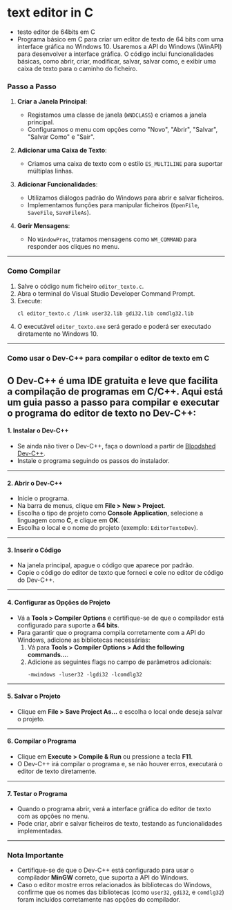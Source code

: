 # text editor in C
 - testo editor de 64bits em C
 - Programa básico em C para criar um editor de texto de 64 bits com uma interface gráfica no Windows 10. Usaremos a API do Windows (WinAPI) para desenvolver a interface gráfica. O código inclui funcionalidades básicas, como abrir, criar, modificar, salvar, salvar como, e exibir uma caixa de texto para o caminho do ficheiro.
### **Passo a Passo**
1. **Criar a Janela Principal**:
   - Registamos uma classe de janela (`WNDCLASS`) e criamos a janela principal.
   - Configuramos o menu com opções como "Novo", "Abrir", "Salvar", "Salvar Como" e "Sair".

2. **Adicionar uma Caixa de Texto**:
   - Criamos uma caixa de texto com o estilo `ES_MULTILINE` para suportar múltiplas linhas.

3. **Adicionar Funcionalidades**:
   - Utilizamos diálogos padrão do Windows para abrir e salvar ficheiros.
   - Implementamos funções para manipular ficheiros (`OpenFile`, `SaveFile`, `SaveFileAs`).

4. **Gerir Mensagens**:
   - No `WindowProc`, tratamos mensagens como `WM_COMMAND` para responder aos cliques no menu.

---

### **Como Compilar**
1. Salve o código num ficheiro `editor_texto.c`.
2. Abra o terminal do Visual Studio Developer Command Prompt.
3. Execute:
   ```bash
   cl editor_texto.c /link user32.lib gdi32.lib comdlg32.lib
   ```
4. O executável `editor_texto.exe` será gerado e poderá ser executado diretamente no Windows 10.

---
### **Como usar o Dev-C++ para compilar o editor de texto em C**

O Dev-C++ é uma IDE gratuita e leve que facilita a compilação de programas em C/C++. Aqui está um guia passo a passo para compilar e executar o programa do editor de texto no Dev-C++:
---
#### 1. **Instalar o Dev-C++**
- Se ainda não tiver o Dev-C++, faça o download a partir de [Bloodshed Dev-C++](https://sourceforge.net/projects/orwelldevcpp/).
- Instale o programa seguindo os passos do instalador.

---

#### 2. **Abrir o Dev-C++**
- Inicie o programa.
- Na barra de menus, clique em **File > New > Project**.
- Escolha o tipo de projeto como **Console Application**, selecione a linguagem como **C**, e clique em **OK**.
- Escolha o local e o nome do projeto (exemplo: `EditorTextoDev`).

---

#### 3. **Inserir o Código**
- Na janela principal, apague o código que aparece por padrão.
- Copie o código do editor de texto que forneci e cole no editor de código do Dev-C++.

---

#### 4. **Configurar as Opções do Projeto**
- Vá a **Tools > Compiler Options** e certifique-se de que o compilador está configurado para suporte a **64 bits**.
- Para garantir que o programa compila corretamente com a API do Windows, adicione as bibliotecas necessárias:
  1. Vá para **Tools > Compiler Options > Add the following commands...**.
  2. Adicione as seguintes flags no campo de parâmetros adicionais:
     ```
     -mwindows -luser32 -lgdi32 -lcomdlg32
     ```
---
#### 5. **Salvar o Projeto**
- Clique em **File > Save Project As...** e escolha o local onde deseja salvar o projeto.

---

#### 6. **Compilar o Programa**
- Clique em **Execute > Compile & Run** ou pressione a tecla **F11**.
- O Dev-C++ irá compilar o programa e, se não houver erros, executará o editor de texto diretamente.

---

#### 7. **Testar o Programa**
- Quando o programa abrir, verá a interface gráfica do editor de texto com as opções no menu.
- Pode criar, abrir e salvar ficheiros de texto, testando as funcionalidades implementadas.

---

### **Nota Importante**
- Certifique-se de que o Dev-C++ está configurado para usar o compilador **MinGW** correto, que suporta a API do Windows.
- Caso o editor mostre erros relacionados às bibliotecas do Windows, confirme que os nomes das bibliotecas (como `user32`, `gdi32`, e `comdlg32`) foram incluídos corretamente nas opções do compilador.

 

